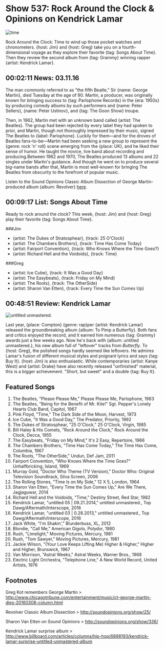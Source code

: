 


# Show 537: Rock Around the Clock & Opinions on Kendrick Lamar

![time](http://sound-images.s3.amazonaws.com/images/2016/clockweb.jpg)

Rock Around the Clock: Time to wind up those pocket watches and chronometers. {host: Jim} and {host: Greg} take you on a fourth-dimensional voyage as they explore their favorite {tag: Songs About Time}. Then they review the second album from {tag: Grammy} winning rapper {artist: Kendrick Lamar}.


## 00:02:11 News: 03.11.16
The man commonly referred to as "the fifth Beatle," Sir {name: George Martin}, died Tuesday at the age of 90. Martin, a producer, was originally known for bringing success to {tag: Parlophone Records} in the {era: 1950s} by producing comedy albums by such performers and {name: Peter Sellers}, {name: Peter Ustinov}, and {tag: The Goon Show} troupe. 

Then, in 1962, Martin met with an unknown band called {artist: The Beatles}. The group had been rejected by every label they had spoken to prior, and Martin, though not thoroughly impressed by their music, signed The Beatles to {label: Parlophone}. Luckily for them—and for the droves of Beatles fans-to-be—Martin had been seeking a new group to represent the {genre: rock 'n' roll} scene emerging from the {place: UK}, and he liked their sense of humor. He taught the novice, live band about recording and producing.Between 1962 and 1970, The Beatles produced 13 albums and 22 singles under Martin's guidance.  And though he went on to produce several big-name bands after that, Martin is most well-known for bringing The Beatles from obscurity to the forefront of popular music. 

Listen to the Sound Opinions Classic Album Dissection of George Martin-produced album {album: Revolver} [here](http://soundopinions.org/show/117/).


## 00:09:17 List: Songs About Time
Ready to rock around the clock? This week, {host: Jim} and {host: Greg} play their favorite {tag: Songs About Time}.

###Jim
- {artist: The Dukes of Stratosphear}, {track: 25 O'Clock}
- {artist: The Chambers Brothers}, {track: Time Has Come Today}
- {artist: Fairport Convention}, {track: Who Knows Where the Time Goes?}
- {artist: Richard Hell and the Voidoids}, {track: Time}

###Greg
- {artist: Ice Cube}, {track: It Was a Good Day}
- {artist: The Easybeats}, {track: Friday on My Mind}
- {artist: The Roots}, {track: The OtherSide}
- {artist: Sharon Van Etten}, {track: Every Time the Sun Comes Up}


## 00:48:51 Review: Kendrick Lamar
![untitled unmastered.](http://is4.mzstatic.com/image/thumb/Music49/v4/f5/68/d6/f568d659-f4ea-43ab-9b2b-7c12c2f80fea/source/600x600bb.jpg "368183298/1090623250")

Last year, {place: Compton} {genre: rap}per {artist: Kendrick Lamar} released the groundbreaking album {album: To Pimp a Butterfly}. Both fans and critics enjoyed the record, and it earned him numerous {tag: Grammy} awards just a few weeks ago. Now he's back with {album: untitled unmastered.}, his new album full of "leftover" tracks from *Butterfly*. To {host: Greg}, the polished songs hardly seemed like leftovers. He admires Lamar's fusion of different musical styles and poignant lyrics and says {tag: Buy It}. {host: Jim} is also enthusiastic. While contemporaries {artist: Kanye West} and {artist: Drake} have also recently released "unfinished" material, this is a bigger achievement. "Short, but sweet" and a double {tag: Buy It}.


## Featured Songs

1. The Beatles, "Please Please Me," Please Please Me, Parlophone, 1963
1. The Beatles, "Being for the Benefit of Mr. Kite!" Sgt. Pepper's Lonely Hearts Club Band, Capitol, 1967
1. Pink Floyd, "Time," The Dark Side of the Moon, Harvest, 1973
1. Ice Cube, "It Was a Good Day," The Predator, Priority, 1992
1. The Dukes of Stratosphear, "25 O'Clock," 25 O'Clock, Virgin, 1985
1. Bill Haley & His Comets, "Rock Around the Clock," Rock Around the Clock, Decca, 1955
1. The Easybeats, "Friday on My Mind," It's 2 Easy, Repertoire, 1966
1. The Chambers Brothers, "Time Has Come Today," The Time Has Come, Columbia, 1967
1. The Roots, "The OtherSide," Undun, Def Jam, 2011
1. Fairport Convention, "Who Knows Where the Time Goes?" Unhalfbricking, Island, 1969
1. Murray Gold, "Doctor Who Theme (TV Version)," Doctor Who: Original Television Soundtrack, Silva Screen, 2006
1. The Rolling Stones, "Time Is on My Side," 12 X 5, London, 1964
1. Sharon Van Etten, "Every Time the Sun Comes Up," Are We There, Jagjaguwar, 2014
1. Richard Hell and the Voidoids, "Time," Destiny Street, Red Star, 1982
1. Kendrick Lamar, "untitled 05 | 09.21.2014," untitled unmastered., Top Dawg/Aftermath/Interscope, 2016
1. Kendrick Lamar, "untitled 03 | 0.28.2013," untitled unmastered., Top Dawg/Aftermath/Interscope, 2016
1. Jack White, "I'm Shakin'," Blunderbuss, XL, 2012
1. Blondie, "Call Me," American Gigolo, Polydor, 1980
1. Rush, "Limelight," Moving Pictures, Mercury, 1981
1. Rush, "Tom Sawyer," Moving Pictures, Mercury, 1981
1. Jackie Wilson, "(Your Love Keeps Lifting Me) Higher & Higher," Higher and Higher, Brunswick, 1967
1. Van Morrison, "Astral Weeks," Astral Weeks, Warner Bros., 1968
1. Electric Light Orchestra, "Telephone Line," A New World Record, United Artists, 1976

## Footnotes

Greg Kot remembers George Martin > http://www.chicagotribune.com/entertainment/music/ct-george-martin-dies-20160308-column.html

Revolver Classic Album Dissection > http://soundopinions.org/show/25/

Sharon Van Etten on Sound Opinions > http://soundopinions.org/show/336/

Kendrick Lamar surprise album > http://www.billboard.com/articles/columns/hip-hop/6898193/kendrick-lamar-surprise-untitled-unmastered-album
